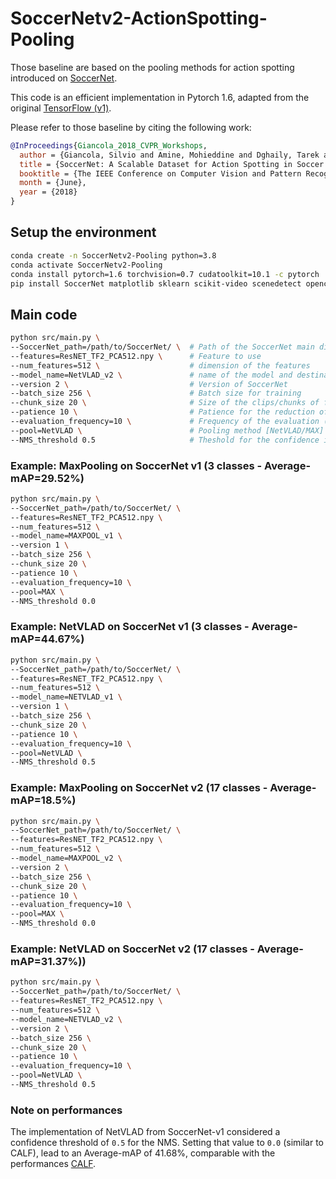# SoccerNetv2-ActionSpotting-Pooling

Those baseline are based on the pooling methods for action spotting introduced on [SoccerNet](http://openaccess.thecvf.com/content_cvpr_2018_workshops/papers/w34/Giancola_SoccerNet_A_Scalable_CVPR_2018_paper.pdf).

This code is an efficient implementation in Pytorch 1.6, adapted from the original [TensorFlow (v1)](https://github.com/SilvioGiancola/SoccerNet-code).

Please refer to those baseline by citing the following work:

```bibtex
@InProceedings{Giancola_2018_CVPR_Workshops,
  author = {Giancola, Silvio and Amine, Mohieddine and Dghaily, Tarek and Ghanem, Bernard},
  title = {SoccerNet: A Scalable Dataset for Action Spotting in Soccer Videos},
  booktitle = {The IEEE Conference on Computer Vision and Pattern Recognition (CVPR) Workshops},
  month = {June},
  year = {2018}
}
```

## Setup the environment

```bash
conda create -n SoccerNetv2-Pooling python=3.8
conda activate SoccerNetv2-Pooling
conda install pytorch=1.6 torchvision=0.7 cudatoolkit=10.1 -c pytorch
pip install SoccerNet matplotlib sklearn scikit-video scenedetect opencv-python==4.4.0.46
```

## Main code

```bash
python src/main.py \
--SoccerNet_path=/path/to/SoccerNet/ \  # Path of the SoccerNet main directory where the features are stored
--features=ResNET_TF2_PCA512.npy \      # Feature to use
--num_features=512 \                    # dimension of the features
--model_name=NetVLAD_v2 \               # name of the model and destination for the resutls
--version 2 \                           # Version of SoccerNet
--batch_size 256 \                      # Batch size for training
--chunk_size 20 \                       # Size of the clips/chunks of frames in second
--patience 10 \                         # Patience for the reduction of the LR
--evaluation_frequency=10 \             # Frequency of the evaluation (for classification of clips)
--pool=NetVLAD \                        # Pooling method [NetVLAD/MAX]
--NMS_threshold 0.5                     # Theshold for the confidence in NMS
```

### Example: MaxPooling on SoccerNet v1 (3 classes - Average-mAP=29.52%)

```bash
python src/main.py \
--SoccerNet_path=/path/to/SoccerNet/ \
--features=ResNET_TF2_PCA512.npy \
--num_features=512 \
--model_name=MAXPOOL_v1 \
--version 1 \
--batch_size 256 \
--chunk_size 20 \
--patience 10 \
--evaluation_frequency=10 \
--pool=MAX \
--NMS_threshold 0.0
```

### Example: NetVLAD on SoccerNet v1 (3 classes - Average-mAP=44.67%)

```bash
python src/main.py \
--SoccerNet_path=/path/to/SoccerNet/ \
--features=ResNET_TF2_PCA512.npy \
--num_features=512 \
--model_name=NETVLAD_v1 \
--version 1 \
--batch_size 256 \
--chunk_size 20 \
--patience 10 \
--evaluation_frequency=10 \
--pool=NetVLAD \
--NMS_threshold 0.5
```

### Example: MaxPooling on SoccerNet v2 (17 classes - Average-mAP=18.5%)

```bash
python src/main.py \
--SoccerNet_path=/path/to/SoccerNet/ \
--features=ResNET_TF2_PCA512.npy \
--num_features=512 \
--model_name=MAXPOOL_v2 \
--version 2 \
--batch_size 256 \
--chunk_size 20 \
--patience 10 \
--evaluation_frequency=10 \
--pool=MAX \
--NMS_threshold 0.0
```

### Example: NetVLAD on SoccerNet v2 (17 classes - Average-mAP=31.37%))

```bash
python src/main.py \
--SoccerNet_path=/path/to/SoccerNet/ \
--features=ResNET_TF2_PCA512.npy \
--num_features=512 \
--model_name=NETVLAD_v2 \
--version 2 \
--batch_size 256 \
--chunk_size 20 \
--patience 10 \
--evaluation_frequency=10 \
--pool=NetVLAD \
--NMS_threshold 0.5
```

### Note on performances

The implementation of NetVLAD from SoccerNet-v1 considered a confidence threshold of `0.5` for the NMS.
Setting that value to `0.0` (similar to CALF), lead to an Average-mAP of 41.68%, comparable with the performances  [CALF](Task1-ActionSpotting/CALF/).
